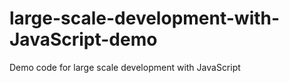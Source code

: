 large-scale-development-with-JavaScript-demo
============================================

Demo code for large scale development with JavaScript